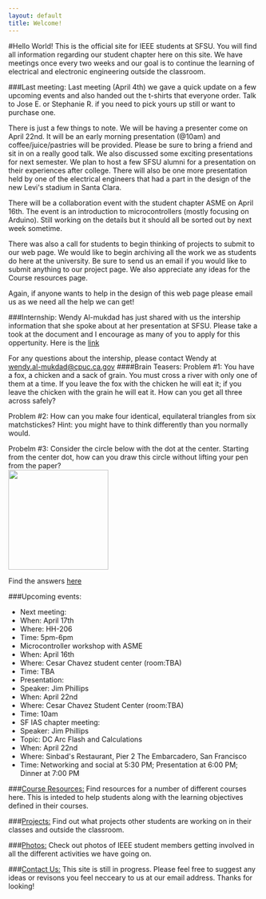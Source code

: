 ```yaml
---
layout: default
title: Welcome!
---
```

#Hello World!
This is the official site for IEEE students at SFSU. You will find all information regarding our student chapter here on this site. We have meetings once every two weeks and our goal is to continue the learning of electrical and electronic engineering outside the classroom.

###Last meeting:
Last meeting (April 4th) we gave a quick update on a few upcoming events and also handed out the t-shirts that everyone order. Talk to Jose E. or Stephanie R. if you need to pick yours up still or want to purchase one. 

There is just a few things to note. We will be having a presenter come on April 22nd. It will be an early morning presentation (@10am) and coffee/juice/pastries will be provided. Please be sure to bring a friend and sit in on a really good talk. We also discussed some exciting presentations for next semester. We plan to host a few SFSU alumni for a presentation on their experiences after college. There will also be one more presentation held by one of the electrical engineers that had a part in the design of the new Levi's stadium in Santa Clara.

There will be a collaboration event with the student chapter ASME on April 16th. The event is an introduction to microcontrollers (mostly focusing on Arduino). Still working on the details but it should all be sorted out by next week sometime. 

There was also a call for students to begin thinking of projects to submit to our web page. We would like to begin archiving all the work we as students do here at the university. Be sure to send us an email if you would like to submit anything to our project page. We also appreciate any ideas for the Course resources page. 

Again, if anyone wants to help in the design of this web page please email us as we need all the help we can get!

###Internship:
Wendy Al-mukdad has just shared with us the intership information that she spoke about at her presentation at SFSU. Please take a took at the document and I encourage as many of you to apply for this oppertunity. Here is the [link](https://drive.google.com/file/d/0B6KBsfrX-FTGSUtGZTdVMkNLMFE/edit?usp=sharing) 

For any questions about the intership, please contact Wendy at  
wendy.al-mukdad@cpuc.ca.gov
####Brain Teasers:
Problem #1:
You have a fox, a chicken and a sack of grain. You must cross a river with only one of them at a time. If you leave the fox with the chicken he will eat it; if you leave the chicken with the grain he will eat it. How can you get all three across safely?

Problem #2:
How can you make four identical, equilateral triangles from six matchstickes? Hint: you might have to think differently than you normally would.

Probelm #3:
Consider the circle below with the dot at the center. Starting from the center dot, how can you draw this circle without lifting your pen from the paper?  
<img src="../images/prob_3.png" width="200">

Find the answers <a href="./pages/ans.html">here</a>

###Upcoming events:
* Next meeting:
 * When: April 17th
 * Where: HH-206
 * Time: 5pm-6pm
* Microcontroller workshop with ASME
 * When: April 16th
 * Where: Cesar Chavez student center (room:TBA)
 * Time: TBA
* Presentation:
 * Speaker: Jim Phillips
 * When: April 22nd
 * Where: Cesar Chavez Student Center (room:TBA)
 * Time: 10am
* SF IAS chapter meeting:
 * Speaker: Jim Phillips
 * Topic: DC Arc Flash and Calculations
 * When: April 22nd
 * Where: Sinbad's Restaurant, Pier 2 The Embarcadero, San Francisco 
 * Time: Networking and social at 5:30 PM; Presentation at 6:00 PM; Dinner at 7:00 PM 

###<a href="./pages/course_resource.html">Course Resources:</a>
Find resources for a number of different courses here. This is inteded to help students along with the learning objectives defined in their courses.

###<a href="./pages/projects.html">Projects:</a>
Find out what projects other students are working on in their classes and outside the classroom. 

###<a href="./pages/photos.html">Photos:</a>
Check out photos of IEEE student members getting involved in all the different activities we have going on. 

###<a href="./pages/contact.html">Contact Us:</a>
This site is still in progress. Please feel free to suggest any ideas or revisons you feel necceary to us at our email address. Thanks for looking!

